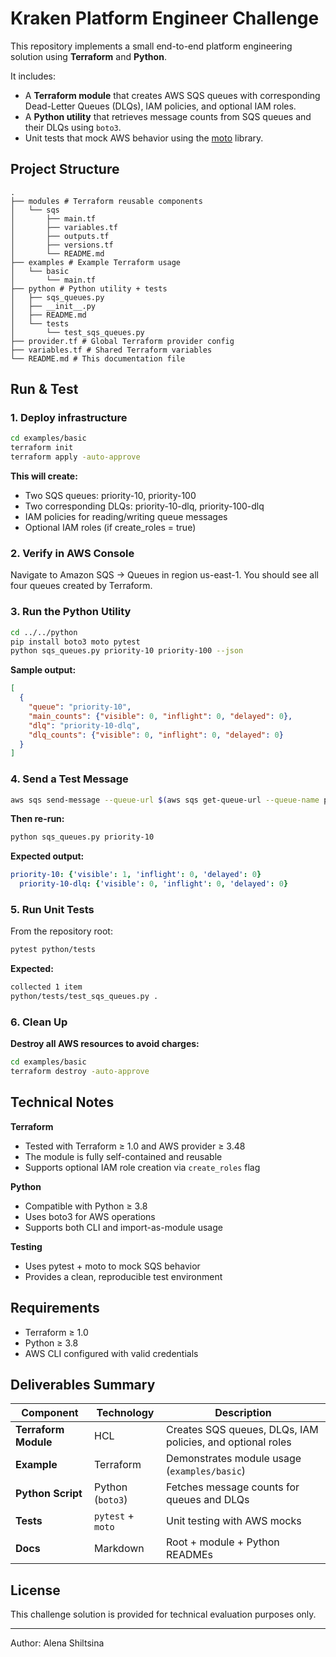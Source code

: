 # Kraken Platform Engineer Challenge

This repository implements a small end-to-end platform engineering solution using **Terraform** and **Python**.

It includes:
- A **Terraform module** that creates AWS SQS queues with corresponding Dead-Letter Queues (DLQs), IAM policies, and optional IAM roles.
- A **Python utility** that retrieves message counts from SQS queues and their DLQs using `boto3`.
- Unit tests that mock AWS behavior using the [moto](https://github.com/getmoto/moto) library.


## Project Structure
```text
.
├── modules # Terraform reusable components
│   └── sqs
│       ├── main.tf
│       ├── variables.tf
│       ├── outputs.tf
│       ├── versions.tf
│       └── README.md
├── examples # Example Terraform usage
│   └── basic
│       └── main.tf
├── python # Python utility + tests
│   ├── sqs_queues.py
│   ├── __init__.py
│   ├── README.md
│   └── tests
│       └── test_sqs_queues.py
├── provider.tf # Global Terraform provider config
├── variables.tf # Shared Terraform variables
└── README.md # This documentation file
```

## Run & Test

### 1. Deploy infrastructure
```bash
cd examples/basic
terraform init
terraform apply -auto-approve
```

**This will create:**

- Two SQS queues: priority-10, priority-100
- Two corresponding DLQs: priority-10-dlq, priority-100-dlq
- IAM policies for reading/writing queue messages
- Optional IAM roles (if create_roles = true)


### 2. Verify in AWS Console

Navigate to Amazon SQS -> Queues in region us-east-1.
You should see all four queues created by Terraform.


### 3. Run the Python Utility

```bash
cd ../../python
pip install boto3 moto pytest
python sqs_queues.py priority-10 priority-100 --json
```

**Sample output:**

```json
[
  {
    "queue": "priority-10",
    "main_counts": {"visible": 0, "inflight": 0, "delayed": 0},
    "dlq": "priority-10-dlq",
    "dlq_counts": {"visible": 0, "inflight": 0, "delayed": 0}
  }
]
```


### 4. Send a Test Message

```bash
aws sqs send-message --queue-url $(aws sqs get-queue-url --queue-name priority-10 --query 'QueueUrl' --output text) --message-body 'Hello Kraken!'
```

**Then re-run:**

```bash
python sqs_queues.py priority-10
```

**Expected output:**

```yaml
priority-10: {'visible': 1, 'inflight': 0, 'delayed': 0}
  priority-10-dlq: {'visible': 0, 'inflight': 0, 'delayed': 0}
```


### 5. Run Unit Tests

From the repository root:

```bash
pytest python/tests
```

**Expected:**

```bash
collected 1 item
python/tests/test_sqs_queues.py .                                      [100%]
```


### 6. Clean Up

**Destroy all AWS resources to avoid charges:**

```bash
cd examples/basic
terraform destroy -auto-approve
```


## Technical Notes

**Terraform**

- Tested with Terraform ≥ 1.0 and AWS provider ≥ 3.48
- The module is fully self-contained and reusable
- Supports optional IAM role creation via `create_roles` flag

**Python**

- Compatible with Python ≥ 3.8
- Uses boto3 for AWS operations
- Supports both CLI and import-as-module usage

**Testing**

- Uses pytest + moto to mock SQS behavior
- Provides a clean, reproducible test environment


## Requirements
- Terraform ≥ 1.0
- Python ≥ 3.8
- AWS CLI configured with valid credentials


## Deliverables Summary

| Component | Technology | Description |
|------------|-------------|-------------|
| **Terraform Module** | HCL | Creates SQS queues, DLQs, IAM policies, and optional roles |
| **Example** | Terraform | Demonstrates module usage (`examples/basic`) |
| **Python Script** | Python (`boto3`) | Fetches message counts for queues and DLQs |
| **Tests** | `pytest` + `moto` | Unit testing with AWS mocks |
| **Docs** | Markdown | Root + module + Python READMEs |


## License

This challenge solution is provided for technical evaluation purposes only.

---

Author: Alena Shiltsina